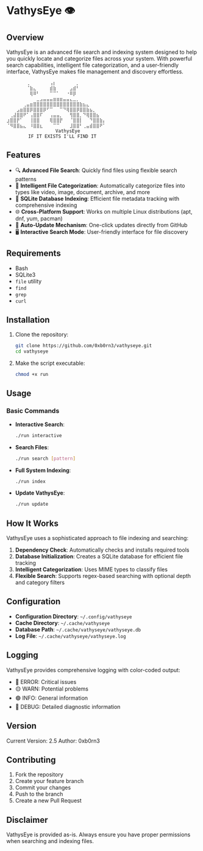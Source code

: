 # VathysEye 👁️

## Overview

VathysEye is an advanced file search and indexing system designed to help you quickly locate and categorize files across your system. With powerful search capabilities, intelligent file categorization, and a user-friendly interface, VathysEye makes file management and discovery effortless.

```
⠀⠀⠀⠀⠀⠀⢀⠀⠀⠀⠀⠀⠀⢠⡆⠀⠀⠀⠀⠀⠀⡀⠀⠀⠀⠀⠀⠀⠀⠀
⠀⠀⠀⠀⠀⠀⠈⣷⣄⠀⠀⠀⠀⣾⣷⠀⠀⠀⠀⣠⣾⠃⠀⠀⠀⠀⠀⠀⠀⠀
⠀⠀⠀⠀⠀⠀⠀⢿⠿⠃⠀⠀⠀⠉⠉⠁⠀⠀⠐⠿⡿⠀⠀⠀⠀⠀⠀⠀⠀⠀
⠀⠀⠀⠀⠀⠀⠀⠀⠀⣀⣠⣤⣤⣤⣶⣶⣶⣤⣤⣄⣀⡀⠀⠀⠀⠀⠀⠀⠀⠀
⠀⠀⠀⠀⠀⢀⣤⣶⣿⣿⣿⣿⣿⣿⣿⣿⣿⣿⣿⣿⣿⣿⣷⣦⣄⠀⠀⠀⠀⠀⠀
⠀⠀⠀⣠⣶⣿⣿⡿⣿⣿⣿⡿⠋⠉⠀⠀⠉⠙⢿⣿⣿⡿⣿⣿⣷⣦⡀⠀⠀⠀
⠀⢀⣼⣿⣿⠟⠁⢠⣿⣿⠏⠀⠀⢠⣤⣤⡀⠀⠀⢻⣿⣿⡀⠙⢿⣿⣿⣦⠀⠀
⣰⣿⣿⡟⠁⠀⠀⢸⣿⣿⠀⠀⠀⢿⣿⣿⡟⠀⠀⠈⣿⣿⡇⠀⠀⠙⣿⣿⣷⡄
⠈⠻⣿⣿⣦⣄⠀⠸⣿⣿⣆⠀⠀⠀⠉⠉⠀⠀⠀⣸⣿⣿⠃⢀⣤⣾⣿⣿⠟⠁
                  VathysEye
        IF IT EXISTS I'LL FIND IT
```

## Features

- 🔍 **Advanced File Search**: Quickly find files using flexible search patterns
- 📂 **Intelligent File Categorization**: Automatically categorize files into types like video, image, document, archive, and more
- 💾 **SQLite Database Indexing**: Efficient file metadata tracking with comprehensive indexing
- 🌐 **Cross-Platform Support**: Works on multiple Linux distributions (apt, dnf, yum, pacman)
- 🔄 **Auto-Update Mechanism**: One-click updates directly from GitHub
- 🖥️ **Interactive Search Mode**: User-friendly interface for file discovery

## Requirements

- Bash
- SQLite3
- `file` utility
- `find`
- `grep`
- `curl`

## Installation

1. Clone the repository:
   ```bash
   git clone https://github.com/0xb0rn3/vathyseye.git
   cd vathyseye
   ```

2. Make the script executable:
   ```bash
   chmod +x run
   ```

## Usage

### Basic Commands

- **Interactive Search**: 
  ```bash
  ./run interactive
  ```

- **Search Files**: 
  ```bash
  ./run search [pattern]
  ```

- **Full System Indexing**:
  ```bash
  ./run index
  ```

- **Update VathysEye**:
  ```bash
  ./run update
  ```

## How It Works

VathysEye uses a sophisticated approach to file indexing and searching:

1. **Dependency Check**: Automatically checks and installs required tools
2. **Database Initialization**: Creates a SQLite database for efficient file tracking
3. **Intelligent Categorization**: Uses MIME types to classify files
4. **Flexible Search**: Supports regex-based searching with optional depth and category filters

## Configuration

- **Configuration Directory**: `~/.config/vathyseye`
- **Cache Directory**: `~/.cache/vathyseye`
- **Database Path**: `~/.cache/vathyseye/vathyseye.db`
- **Log File**: `~/.cache/vathyseye/vathyseye.log`

## Logging

VathysEye provides comprehensive logging with color-coded output:
- 🔴 ERROR: Critical issues
- 🟡 WARN: Potential problems
- 🟢 INFO: General information
- 🔵 DEBUG: Detailed diagnostic information

## Version

Current Version: 2.5
Author: 0xb0rn3

## Contributing

1. Fork the repository
2. Create your feature branch
3. Commit your changes
4. Push to the branch
5. Create a new Pull Request

## Disclaimer

VathysEye is provided as-is. Always ensure you have proper permissions when searching and indexing files.
